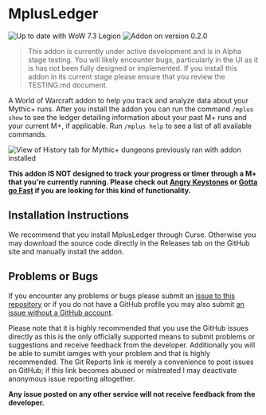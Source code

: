 # MplusLedger

<img src="https://img.shields.io/badge/wow-7.3-brightgreen.svg" alt="Up to date with WoW 7.3 Legion" />
<img src="https://img.shields.io/badge/version-0.3.1-blue.svg" alt="Addon on version 0.2.0" />

> This addon is currently under active development and is in Alpha stage testing. You will likely encounter bugs, 
> particularly in the UI as it is has not been fully designed or implemented. If you install this addon in its 
> current stage please ensure that you review the TESTING.md document.

A World of Warcraft addon to help you track and analyze data about your Mythic+ runs. After you install the addon you can 
run the command `/mplus show` to see the ledger detailing information about your past M+ runs and your current M+, 
if applicable. Run `/mplus help` to see a list of all available commands.

<img src="https://i.imgur.com/sGrckgf.png" alt="View of History tab for Mythic+ dungeons previously ran with addon installed" />

**This addon IS NOT designed to track your progress or timer through a M+ that you're currently running. Please check out 
[Angry Keystones](https://mods.curse.com/addons/wow/angry-keystones) or [Gotta go Fast](https://mods.curse.com/addons/wow/gottagofast) 
if you are looking for this kind of functionality.**

## Installation Instructions

We recommend that you install MplusLedger through Curse. Otherwise you may download the source code directly in the Releases tab on 
the GitHub site and manually install the addon.

## Problems or Bugs

If you encounter any problems or bugs please submit an [issue to this repository](https://github.com/velukh/MplusLedger/issues) 
or if you do not have a GitHub profile you may also submit [an issue without a GitHub account](https://gitreports.com/issue/velukh/MplusLedger).

Please note that it is highly recommended that you use the GitHub issues directly as this is the only officially supported 
means to submit problems or suggestions and receive feedback from the developer. Additionally you will be able to sumibt 
iamges with your problem and that is highly recommended. The Git Reports link is merely a convenience to post issues on 
GitHub; if this link becomes abused or mistreated I may deactivate anonymous issue reporting altogether.  

**Any issue posted on any other service will not receive feedback from the developer.**